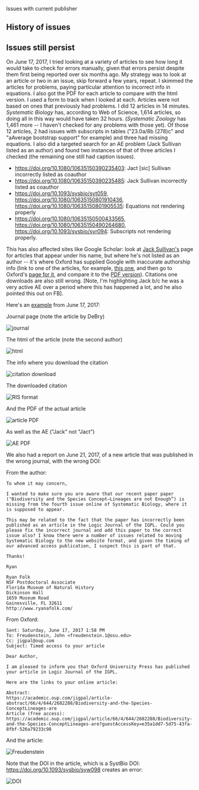 Issues with current publisher

## History of issues



## Issues still persist

On June 17, 2017, I tried looking at a variety of articles to see how long it would take to check for errors manually, given that errors persist despite them first being reported over six months ago. My strategy was to look at an article or two in an issue, skip forward a few years, repeat. I skimmed the articles for problems, paying particular attention to incorrect info in equations. I also got the PDF for each article to compare with the html version. I used a form to track when I looked at each. Articles were not based on ones that previously had problems. I did 12 articles in 14 minutes. *Systematic Biology* has, according to Web of Science, 1,614 articles, so doing all in this way would have taken 32 hours. (*Systematic Zoology* has 1,461 more -- I haven't checked for any problems with those yet). Of those 12 articles, 2 had issues with subscripts in tables ("23.0a/8b (278)c" and "aAverage bootstrap support" for example) and three had missing equations. I also did a targeted search for an AE problem (Jack Sullivan listed as an author) and found two instances of that of three articles I checked (the remaining one still had caption issues).

* https://doi.org/10.1080/10635150390235403: Jact [sic] Sullivan incorrectly listed as coauthor
* https://doi.org/10.1080/10635150390235485: Jack Sullivan incorrectly listed as coauthor
* https://doi.org/10.1093/sysbio/syt059,  https://doi.org/10.1080/10635150801910436,  https://doi.org/10.1080/10635150801905535: Equations not rendering properly
* https://doi.org/10.1080/10635150500433565, https://doi.org/10.1080/10635150490264680, https://doi.org/10.1093/sysbio/syr094: Subscripts not rendering properly.

This has also affected sites like Google Scholar: look at [Jack Sullivan's](https://scholar.google.com/citations?user=x1d3PxUAAAAJ&hl=en&oi=ao) page for articles that appear under his name, but where he's not listed as an author -- it's where Oxford has supplied Google with inaccurate authorship info (link to one of the articles, for example, [this one](https://scholar.google.com/citations?view_op=view_citation&hl=en&user=x1d3PxUAAAAJ&citation_for_view=x1d3PxUAAAAJ:URolC5Kub84C), and then go to Oxford's [page for it](https://academic.oup.com/sysbio/article/57/4/628/1632197), and compare it to the [PDF version](https://oup.silverchair-cdn.com/oup/backfile/Content_public/Journal/sysbio/57/4/10.1080/10635150802302443/2/57-4-628.pdf?Expires=1497810338&Signature=Y4JNZJ04saWFoYW6TeEzdU6w-56Ayx2CNKTSNLrdq4mZ~Pag3CmVCugx8e8xVPTQ07Za5blETDKYi7TdYs8HoyQZCVWxf3K33p6RrMZ4eQBFpGW2aAb3TZoHK3RAF4oR35uLqBkYEexFSFkOJpUkAx8dYBWFzqh60wgBOUGCZniWbWJs6HzclNTDmP7AzMwzZEp6TlOv5-VOoi3tEXBEyQ1auBsihNHh-4Iaov3g8CsTQZ~1PHqmxGPbgrZBzInRpDFNPO-AA4lIMxcLtnDaCTZDSe5cAqwKd3s4uO-mCir5Gqf6fR0GyDu-~XQ2wEqLiadfPNmRz5CUKAQD5S1WJA__&Key-Pair-Id=APKAIUCZBIA4LVPAVW3Q)). Citations one downloads are also still wrong. [Note, I'm highlighting Jack b/c he was a very active AE over a period where this has happened a lot, and he also pointed this out on FB].

Here's an [example](https://doi.org/10.1080/10635150390235403) from June 17, 2017:

Journal page (note the article by DeBry)

![journal](images/journalpage.jpg)

The html of the article (note the second author)

![html](images/html.jpg)

The info where you download the citation

![citation download](images/citation_download.jpg)

The downloaded citation

![RIS format](images/citation.jpg)

And the PDF of the actual article

![article PDF](images/Author_pdf.jpg)

As well as the AE ("Jack" not "Jact")

![AE PDF](images/AE_pdf.jpg)

We also had a report on June 21, 2017, of a new article that was published in the wrong journal, with the wrong DOI:

From the author:

```
To whom it may concern,

I wanted to make sure you are aware that our recent paper paper ("Biodiversity and the Species Concept—Lineages are not Enough”) is missing from the fourth issue online of Systematic Biology, where it is supposed to appear.

This may be related to the fact that the paper has incorrectly been published as an article in the Logic Journal of the IGPL. Could you please fix the incorrect journal and add this paper to the correct issue also? I know there were a number of issues related to moving Systematic Biology to the new website format, and given the timing of our advanced access publication, I suspect this is part of that.

Thanks!

Ryan

Ryan Folk
NSF Postdoctoral Associate
Florida Museum of Natural History
Dickinson Hall
1659 Museum Road
Gainesville, FL 32611
http://www.ryanafolk.com/
```

From Oxford:

```From: Oxford University Press [mailto:noreply@academic.oup.com]
Sent: Saturday, June 17, 2017 1:58 PM
To: Freudenstein, John <freudenstein.1@osu.edu>
Cc: jigpal@oup.com
Subject: Timed access to your article

Dear Author,

I am pleased to inform you that Oxford University Press has published your article in Logic Journal of the IGPL.

Here are the links to your online article:

Abstract:
https://academic.oup.com/jigpal/article-abstract/66/4/644/2682288/Biodiversity-and-the-Species-ConceptLineages-are
Article (free access):
https://academic.oup.com/jigpal/article/66/4/644/2682288/Biodiversity-and-the-Species-ConceptLineages-are?guestAccessKey=e35a1dd7-5d75-43fa-8fbf-526a79233c98
```

And the article:

![Freudenstein](images/FreudensteinEtAl2017.jpg)

Note that the DOI in the article, which is a SystBio DOI: https://doi.org/10.1093/sysbio/syw098 creates an error:

![DOI](images/doierror.jpg)
